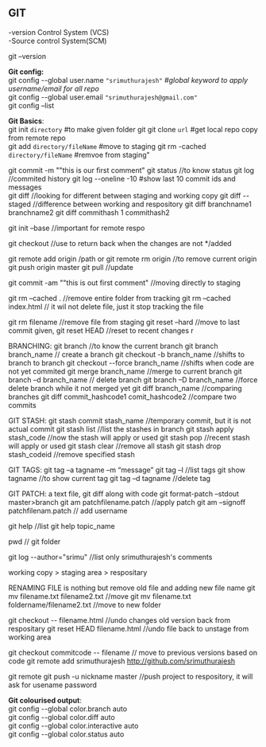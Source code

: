 ## GIT  
-version Control System (VCS)  
-Source control System(SCM)  

git –version	 

**Git config:**  
git config --global user.name ```"srimuthurajesh"```    #*global keyword to apply username/email for all repo*   
git config --global user.email ```"srimuthurajesh@gmail.com"```  
git config –list  

**Git Basics**:  
git init ```directory```					#to make given folder git
git clone ```url```       					#get local repo copy from remote repo  
git add ```directory/fileName```   			#move to staging
git rm -cached ```directory/fileName```  	#remvoe from staging"

git commit -m ""this is our first comment"
git status     	//to know status
git log			//commited history
git log --oneline -10 	#show last 10 commit ids and messages  
git diff			//looking for different between staging and working copy
git diff --staged 	//difference between working and respository
git diff branchname1 branchname2
git diff commithash 1 commithash2




git init –base 	//important for remote respo

git checkout <url> 		//use to return back when the changes are not */added

git remote add origin /path or<url>
git remote rm origin		//to remove current origin
git push origin master
git pull				//update

git commit -am ""this is out first comment"		//moving directly to staging

git rm –cached .		//remove entire folder from tracking
git rm –cached index.html    // it wil not delete file, just it stop tracking the file

git rm filename	//remove file from staging
git reset –hard		//move to last commit given, 
git reset HEAD	//reset to recent changes r


BRANCHING:
git branch   			//to know the current branch
git branch branch_name	// create a branch
git checkout -b branch_name	//shifts to branch to branch
git checkout --force branch_name 	//shifts when code are not yet commited
git merge branch_name	//merge to current branch
git branch –d branch_name	// delete branch
git branch –D branch_name	//force delete branch while it not merged yet
git diff branch_name		//comparing branches
git diff commit_hashcode1 comit_hashcode2	//compare two commits

GIT STASH:
git stash commit stash_name		//temporary commit, but it is not actual commit
git stash list			//list the  stashes in branch 
git stash apply stash_code	//now the stash will apply or used
git stash pop			//recent stash will apply or used
git stash clear			//remove all stash
git stash drop stash_codeid	//remove specified stash


GIT TAGS:
git tag –a tagname –m “message”
git tag –l		//list tags
git show tagname	//to show current tag
git tag –d tagname	//delete tag

GIT PATCH: a text file, git diff along with code
git format-patch –stdout master>branch
git am patchfilename.patch 	//apply patch
git am –signoff patchfilenam.patch	// add username


git help	//list
git help topic_name

pwd 	// git folder

git log --author="srimu"     //list only srimuthurajesh's comments

working copy > staging area > respositary


RENAMING FILE is nothing but remove old file and adding new file name
git mv filename.txt filename2.txt                //move 
git mv filename.txt foldername/filename2.txt //move to new folder

git checkout -- filename.html    //undo changes old version back from respositary
git reset HEAD filename.html    //undo file back to unstage from working area

git checkout commitcode -- filename	// move to previous versions based on code
git remote add srimuthurajesh http://github.com/srimuthurajesh

git remote
git push -u nickname master    //push project to respository, it will ask for usename password

**Git colourised output**:    
git config --global color.branch auto  
git config --global color.diff auto  
git config --global color.interactive auto  
git config --global color.status auto  

